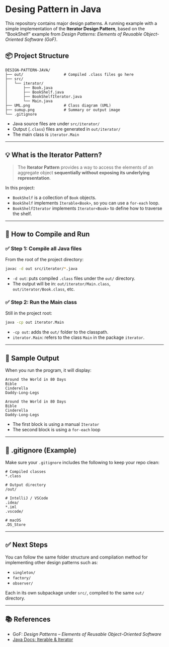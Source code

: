 # Desing Pattern in Java

This repository contains major design patterns. A running example with a simple implementation of the **Iterator Design Pattern**, based on the "BookShelf" example from *Design Patterns: Elements of Reusable Object-Oriented Software (GoF)*.

## 📦 Project Structure

```
DESIGN-PATTERN-JAVA/
├── out/                  # Compiled .class files go here
├── src/
│   └── iterator/
│       ├── Book.java
│       ├── BookShelf.java
│       ├── BookShelfIterator.java
│       └── Main.java
├── UML.png               # Class diagram (UML)
├── sumup.png             # Summary or output image
└── .gitignore
```

* Java source files are under `src/iterator/`
* Output (`.class`) files are generated in `out/iterator/`
* The main class is `iterator.Main`

---

## 💡 What is the Iterator Pattern?

> The **Iterator Pattern** provides a way to access the elements of an aggregate object **sequentially without exposing its underlying representation**.

In this project:

* `BookShelf` is a collection of `Book` objects.
* `BookShelf` implements `Iterable<Book>`, so you can use a `for-each` loop.
* `BookShelfIterator` implements `Iterator<Book>` to define how to traverse the shelf.

---

## 💪 How to Compile and Run

### ✅ Step 1: Compile all Java files

From the root of the project directory:

```bash
javac -d out src/iterator/*.java
```

* `-d out`: puts compiled `.class` files under the `out/` directory.
* The output will be in: `out/iterator/Main.class`, `out/iterator/Book.class`, etc.

### ✅ Step 2: Run the Main class

Still in the project root:

```bash
java -cp out iterator.Main
```

* `-cp out`: adds the `out/` folder to the classpath.
* `iterator.Main`: refers to the class `Main` in the package `iterator`.

---

## 🧪 Sample Output

When you run the program, it will display:

```
Around the World in 80 Days
Bible
Cinderella
Daddy-Long-Legs

Around the World in 80 Days
Bible
Cinderella
Daddy-Long-Legs
```

* The first block is using a manual `Iterator`
* The second block is using a `for-each` loop

---

## 🧹 .gitignore (Example)

Make sure your `.gitignore` includes the following to keep your repo clean:

```gitignore
# Compiled classes
*.class

# Output directory
/out/

# IntelliJ / VSCode
.idea/
*.iml
.vscode/

# macOS
.DS_Store
```

---

## ✅ Next Steps

You can follow the same folder structure and compilation method for implementing other design patterns such as:

* `singleton/`
* `factory/`
* `observer/`

Each in its own subpackage under `src/`, compiled to the same `out/` directory.

---

## 📚 References

* GoF: *Design Patterns – Elements of Reusable Object-Oriented Software*
* [Java Docs: Iterable & Iterator](https://docs.oracle.com/javase/8/docs/api/java/lang/Iterable.html)
